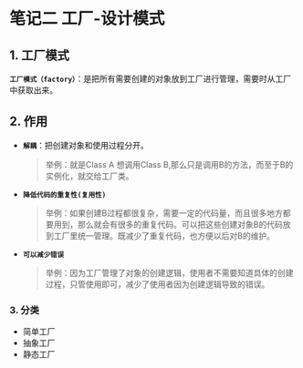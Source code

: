 # 笔记二 工厂-设计模式

## 1. 工厂模式

**`工厂模式（factory）`**：是把所有需要创建的对象放到工厂进行管理，需要时从工厂中获取出来。



## 2. 作用

- **`解耦`**：把创建对象和使用过程分开。

  > 举例：就是Class A 想调用Class B,那么只是调用B的方法，而至于B的实例化，就交给工厂类。

- **`降低代码的重复性(复用性)`**

  > 举例：如果创建B过程都很复杂，需要一定的代码量，而且很多地方都要用到，那么就会有很多的重复代码。可以把这些创建对象B的代码放到工厂里统一管理。既减少了重复代码，也方便以后对B的维护。

- **`可以减少错误`**

  > 举例：因为工厂管理了对象的创建逻辑，使用者不需要知道具体的创建过程，只管使用即可，减少了使用者因为创建逻辑导致的错误。



### 3. 分类

- 简单工厂
- 抽象工厂
- 静态工厂